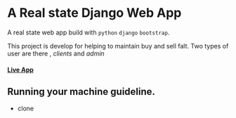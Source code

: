 # A Real state Django Web App

A real state web app build with `python`  `django` `bootstrap`.
 
This project is develop for helping to maintain buy and  sell falt. Two types of user are there , *clients* and *admin*

#### [Live App](https://mydjangorealstate.herokuapp.com/)

## Running your machine guideline.
* clone 


  
